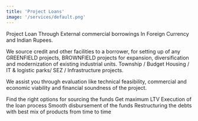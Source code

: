 ```yaml
---
title: 'Project Loans'
image: '/services/default.png'
---
```

Project Loan Through External commercial borrowings In Foreign Currency and Indian Rupees. 

We source credit and other facilities to a borrower, for
setting up of any GREENFIELD projects, BROWNFIELD projects for expansion, diversification
and modernization of existing industrial units. Township / Budget Housing / IT & logistic parks/ SEZ /
Infrastructure projects. 

We assist you through evaluation like technical feasibility, commercial and
economic viability and financial soundness of the project.

Find the right options for sourcing the funds
Get maximum LTV Execution of the loan process
Smooth disbursement of the funds
Restructuring the debts with best mix of products from
time to time
